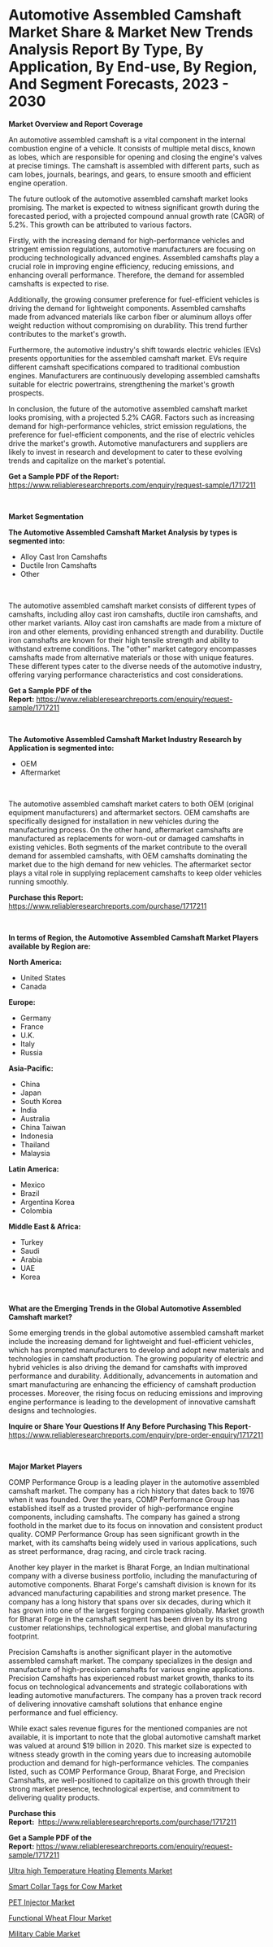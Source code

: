 <p><h1>Automotive Assembled Camshaft Market Share & Market New Trends Analysis Report By Type, By Application, By End-use, By Region, And Segment Forecasts, 2023 - 2030</h1></p><p><strong>Market Overview and Report Coverage</strong></p>
<p><p>An automotive assembled camshaft is a vital component in the internal combustion engine of a vehicle. It consists of multiple metal discs, known as lobes, which are responsible for opening and closing the engine's valves at precise timings. The camshaft is assembled with different parts, such as cam lobes, journals, bearings, and gears, to ensure smooth and efficient engine operation.</p><p>The future outlook of the automotive assembled camshaft market looks promising. The market is expected to witness significant growth during the forecasted period, with a projected compound annual growth rate (CAGR) of 5.2%. This growth can be attributed to various factors.</p><p>Firstly, with the increasing demand for high-performance vehicles and stringent emission regulations, automotive manufacturers are focusing on producing technologically advanced engines. Assembled camshafts play a crucial role in improving engine efficiency, reducing emissions, and enhancing overall performance. Therefore, the demand for assembled camshafts is expected to rise.</p><p>Additionally, the growing consumer preference for fuel-efficient vehicles is driving the demand for lightweight components. Assembled camshafts made from advanced materials like carbon fiber or aluminum alloys offer weight reduction without compromising on durability. This trend further contributes to the market's growth.</p><p>Furthermore, the automotive industry's shift towards electric vehicles (EVs) presents opportunities for the assembled camshaft market. EVs require different camshaft specifications compared to traditional combustion engines. Manufacturers are continuously developing assembled camshafts suitable for electric powertrains, strengthening the market's growth prospects.</p><p>In conclusion, the future of the automotive assembled camshaft market looks promising, with a projected 5.2% CAGR. Factors such as increasing demand for high-performance vehicles, strict emission regulations, the preference for fuel-efficient components, and the rise of electric vehicles drive the market's growth. Automotive manufacturers and suppliers are likely to invest in research and development to cater to these evolving trends and capitalize on the market's potential.</p></p>
<p><strong>Get a Sample PDF of the Report:</strong> <a href="https://www.reliableresearchreports.com/enquiry/request-sample/1717211">https://www.reliableresearchreports.com/enquiry/request-sample/1717211</a></p>
<p>&nbsp;</p>
<p><strong>Market Segmentation</strong></p>
<p><strong>The Automotive Assembled Camshaft Market Analysis by types is segmented into:</strong></p>
<p><ul><li>Alloy Cast Iron Camshafts</li><li>Ductile Iron Camshafts</li><li>Other</li></ul></p>
<p>&nbsp;</p>
<p><p>The automotive assembled camshaft market consists of different types of camshafts, including alloy cast iron camshafts, ductile iron camshafts, and other market variants. Alloy cast iron camshafts are made from a mixture of iron and other elements, providing enhanced strength and durability. Ductile iron camshafts are known for their high tensile strength and ability to withstand extreme conditions. The "other" market category encompasses camshafts made from alternative materials or those with unique features. These different types cater to the diverse needs of the automotive industry, offering varying performance characteristics and cost considerations.</p></p>
<p><strong>Get a Sample PDF of the Report:</strong>&nbsp;<a href="https://www.reliableresearchreports.com/enquiry/request-sample/1717211">https://www.reliableresearchreports.com/enquiry/request-sample/1717211</a></p>
<p>&nbsp;</p>
<p><strong>The Automotive Assembled Camshaft Market Industry Research by Application is segmented into:</strong></p>
<p><ul><li>OEM</li><li>Aftermarket</li></ul></p>
<p>&nbsp;</p>
<p><p>The automotive assembled camshaft market caters to both OEM (original equipment manufacturers) and aftermarket sectors. OEM camshafts are specifically designed for installation in new vehicles during the manufacturing process. On the other hand, aftermarket camshafts are manufactured as replacements for worn-out or damaged camshafts in existing vehicles. Both segments of the market contribute to the overall demand for assembled camshafts, with OEM camshafts dominating the market due to the high demand for new vehicles. The aftermarket sector plays a vital role in supplying replacement camshafts to keep older vehicles running smoothly.</p></p>
<p><strong>Purchase this Report:</strong>&nbsp; <a href="https://www.reliableresearchreports.com/purchase/1717211">https://www.reliableresearchreports.com/purchase/1717211</a></p>
<p>&nbsp;</p>
<p><strong>In terms of Region, the Automotive Assembled Camshaft Market Players available by Region are:</strong></p>
<p>
    <p> <strong> North America: </strong>
        <ul>
            <li>United States</li>
            <li>Canada</li>
        </ul>
        </p> 
    <p> <strong> Europe: </strong>
        <ul>
            <li>Germany</li>
            <li>France</li>
            <li>U.K.</li>
            <li>Italy</li>
            <li>Russia</li>
        </ul>
        </p> 
    <p> <strong> Asia-Pacific: </strong>
        <ul>
            <li>China</li>
            <li>Japan</li>
            <li>South Korea</li>
            <li>India</li>
            <li>Australia</li>
            <li>China Taiwan</li>
            <li>Indonesia</li>
            <li>Thailand</li>
            <li>Malaysia</li>
        </ul>
        </p> 
    <p> <strong> Latin America: </strong>
        <ul>
            <li>Mexico</li>
            <li>Brazil</li>
            <li>Argentina Korea</li>
            <li>Colombia</li>
        </ul>
        </p> 
    <p> <strong> Middle East & Africa: </strong>
        <ul>
            <li>Turkey</li>
            <li>Saudi</li>
            <li>Arabia</li>
            <li>UAE</li>
            <li>Korea</li>
        </ul>
    </p>
    </p>
<p>&nbsp;</p>
<p><strong>What are the Emerging Trends in the Global Automotive Assembled Camshaft market?</strong></p>
<p><p>Some emerging trends in the global automotive assembled camshaft market include the increasing demand for lightweight and fuel-efficient vehicles, which has prompted manufacturers to develop and adopt new materials and technologies in camshaft production. The growing popularity of electric and hybrid vehicles is also driving the demand for camshafts with improved performance and durability. Additionally, advancements in automation and smart manufacturing are enhancing the efficiency of camshaft production processes. Moreover, the rising focus on reducing emissions and improving engine performance is leading to the development of innovative camshaft designs and technologies.</p></p>
<p><strong>Inquire or Share Your Questions If Any Before Purchasing This Report</strong>- <a href="https://www.reliableresearchreports.com/enquiry/pre-order-enquiry/1717211">https://www.reliableresearchreports.com/enquiry/pre-order-enquiry/1717211</a></p>
<p>&nbsp;</p>
<p><strong>Major Market Players</strong></p>
<p><p>COMP Performance Group is a leading player in the automotive assembled camshaft market. The company has a rich history that dates back to 1976 when it was founded. Over the years, COMP Performance Group has established itself as a trusted provider of high-performance engine components, including camshafts. The company has gained a strong foothold in the market due to its focus on innovation and consistent product quality. COMP Performance Group has seen significant growth in the market, with its camshafts being widely used in various applications, such as street performance, drag racing, and circle track racing.</p><p>Another key player in the market is Bharat Forge, an Indian multinational company with a diverse business portfolio, including the manufacturing of automotive components. Bharat Forge's camshaft division is known for its advanced manufacturing capabilities and strong market presence. The company has a long history that spans over six decades, during which it has grown into one of the largest forging companies globally. Market growth for Bharat Forge in the camshaft segment has been driven by its strong customer relationships, technological expertise, and global manufacturing footprint.</p><p>Precision Camshafts is another significant player in the automotive assembled camshaft market. The company specializes in the design and manufacture of high-precision camshafts for various engine applications. Precision Camshafts has experienced robust market growth, thanks to its focus on technological advancements and strategic collaborations with leading automotive manufacturers. The company has a proven track record of delivering innovative camshaft solutions that enhance engine performance and fuel efficiency.</p><p>While exact sales revenue figures for the mentioned companies are not available, it is important to note that the global automotive camshaft market was valued at around $19 billion in 2020. This market size is expected to witness steady growth in the coming years due to increasing automobile production and demand for high-performance vehicles. The companies listed, such as COMP Performance Group, Bharat Forge, and Precision Camshafts, are well-positioned to capitalize on this growth through their strong market presence, technological expertise, and commitment to delivering quality products.</p></p>
<p><strong>Purchase this Report:</strong>&nbsp;&nbsp;<a href="https://www.reliableresearchreports.com/purchase/1717211">https://www.reliableresearchreports.com/purchase/1717211</a></p>
<p></p>
<p><strong>Get a Sample PDF of the Report:</strong>&nbsp;<a href="https://www.reliableresearchreports.com/enquiry/request-sample/1717211">https://www.reliableresearchreports.com/enquiry/request-sample/1717211</a></p>
<p><p><a href="https://medium.com/@greisdukagjini2014/ultra-high-temperature-heating-elements-market-size-and-market-trends-complete-industry-overview-dcf85ab4cbee">Ultra high Temperature Heating Elements Market</a></p><p><a href="https://www.linkedin.com/pulse/smart-collar-tags-cow-market-size-2023-2030-global/">Smart Collar Tags for Cow Market</a></p><p><a href="https://github.com/amae102299/Market-Research-Report-List-1/blob/main/pet-injector-market.md">PET Injector Market</a></p><p><a href="https://github.com/sndrkn/Market-Research-Report-List-1/blob/main/functional-wheat-flour-market.md">Functional Wheat Flour Market</a></p><p><a href="https://medium.com/@anamariaagolli86/analyzing-military-cable-market-global-industry-perspective-and-forecast-2023-to-2030-c8cc09404fdc">Military Cable Market</a></p></p>